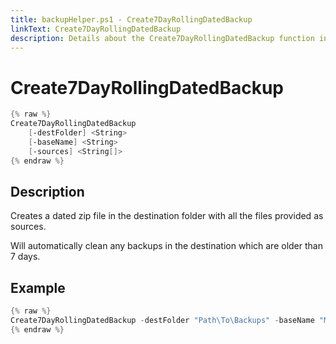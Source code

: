 ```yaml
---
title: backupHelper.ps1 - Create7DayRollingDatedBackup
linkText: Create7DayRollingDatedBackup
description: Details about the Create7DayRollingDatedBackup function in backupHelper.ps1 helper script
---
```


# Create7DayRollingDatedBackup

```PowerShell
{% raw %}
Create7DayRollingDatedBackup
    [-destFolder] <String>
    [-baseName] <String>
    [-sources] <String[]>
{% endraw %}
```

## Description

Creates a dated zip file in the destination folder with all the files provided as sources.

Will automatically clean any backups in the destination which are older than 7 days.

## Example

```PowerShell
{% raw %}
Create7DayRollingDatedBackup -destFolder "Path\To\Backups" -baseName "MyBackup" -sources ("Path1","Path2")
{% endraw %}
```
